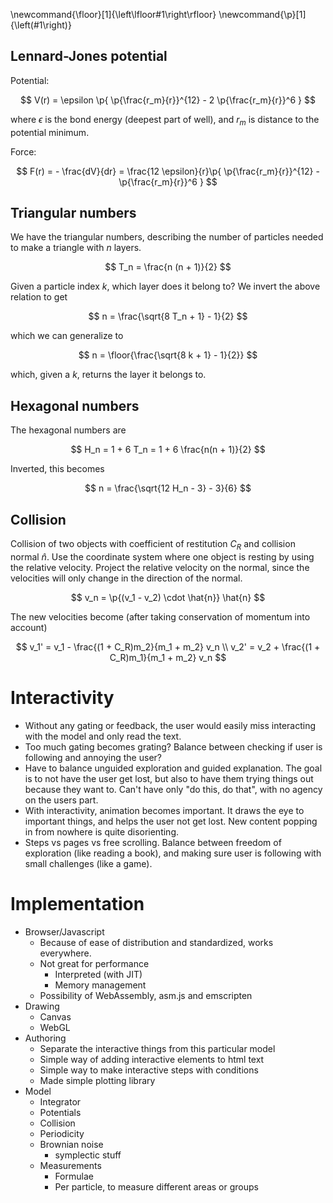 ---
---

\newcommand{\floor}[1]{\left\lfloor#1\right\rfloor}
\newcommand{\p}[1]{\left(#1\right)}

## Lennard-Jones potential


Potential:

$$ V(r) = \epsilon \p{ \p{\frac{r_m}{r}}^{12} - 2 \p{\frac{r_m}{r}}^6 } $$

where $\epsilon$ is the bond energy (deepest part of well), and $r_m$ is distance to the potential minimum.

Force:

$$ F(r) = - \frac{dV}{dr} = \frac{12 \epsilon}{r}\p{ \p{\frac{r_m}{r}}^{12} - \p{\frac{r_m}{r}}^6 } $$

## Triangular numbers

We have the triangular numbers, describing the number of particles needed to make a triangle with $n$ layers.

$$ T_n = \frac{n (n + 1)}{2} $$

Given a particle index $k$, which layer does it belong to?
We invert the above relation to get

$$ n = \frac{\sqrt{8 T_n + 1} - 1}{2} $$

which we can generalize to

$$ n = \floor{\frac{\sqrt{8 k + 1} - 1}{2}} $$

which, given a $k$, returns the layer it belongs to.

## Hexagonal numbers

The hexagonal numbers are

$$ H_n = 1 + 6 T_n = 1 + 6 \frac{n(n + 1)}{2} $$

Inverted, this becomes

$$ n = \frac{\sqrt{12 H_n  - 3} - 3}{6} $$

## Collision

Collision of two objects with coefficient of restitution $C_R$ and collision normal $\hat{n}$. Use the coordinate system where one object is resting by using the relative velocity. Project the relative velocity on the normal, since the velocities will only change in the direction of the normal.

$$ v_n = \p{(v_1 - v_2) \cdot \hat{n}} \hat{n} $$

The new velocities become (after taking conservation of momentum into account)

$$
	v_1' = v_1 - \frac{(1 + C_R)m_2}{m_1 + m_2} v_n \\
	v_2' = v_2 + \frac{(1 + C_R)m_1}{m_1 + m_2} v_n
$$


# Interactivity

* Without any gating or feedback, the user would easily miss interacting with the model and only read the text.
* Too much gating becomes grating? Balance between checking if user is following and annoying the user?
* Have to balance unguided exploration and guided explanation. The goal is to not have the user get lost, but also to have them trying things out because they want to. Can't have only "do this, do that", with no agency on the users part.
* With interactivity, animation becomes important. It draws the eye to important things, and helps the user not get lost. New content popping in from nowhere is quite disorienting.
* Steps vs pages vs free scrolling. Balance between freedom of exploration (like reading a book), and making sure user is following with small challenges (like a game).

# Implementation

* Browser/Javascript
	* Because of ease of distribution and standardized, works everywhere.
	* Not great for performance
		* Interpreted (with JIT)
		* Memory management
	* Possibility of WebAssembly, asm.js and emscripten
* Drawing
	* Canvas
	* WebGL
* Authoring
	* Separate the interactive things from this particular model
	* Simple way of adding interactive elements to html text
	* Simple way to make interactive steps with conditions
	* Made simple plotting library
* Model
	* Integrator
	* Potentials
	* Collision
	* Periodicity
	* Brownian noise
		* symplectic stuff
	* Measurements
		* Formulae
		* Per particle, to measure different areas or groups